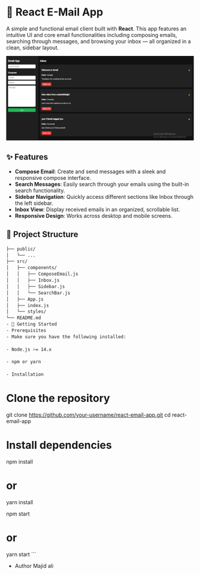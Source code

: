 # 📧 React E-Mail App

A simple and functional email client built with **React**. This app features an intuitive UI and core email functionalities including composing emails, searching through messages, and browsing your inbox — all organized in a clean, sidebar layout.

![E-mail App Screenshot](./E-mail.png)

## ✨ Features

- **Compose Email**: Create and send messages with a sleek and responsive compose interface.
- **Search Messages**: Easily search through your emails using the built-in search functionality.
- **Sidebar Navigation**: Quickly access different sections like Inbox through the left sidebar.
- **Inbox View**: Display received emails in an organized, scrollable list.
- **Responsive Design**: Works across desktop and mobile screens.

## 📁 Project Structure

```bash
├── public/
│   └── ...
├── src/
│   ├── components/
│   │   ├── ComposeEmail.js
│   │   ├── Inbox.js
│   │   ├── Sidebar.js
│   │   └── SearchBar.js
│   ├── App.js
│   ├── index.js
│   └── styles/
└── README.md
- 🚀 Getting Started
- Prerequisites
- Make sure you have the following installed:

- Node.js >= 14.x

- npm or yarn

- Installation

```
# Clone the repository
git clone https://github.com/your-username/react-email-app.git
cd react-email-app

# Install dependencies
npm install
# or
yarn install

npm start
# or
yarn start
     ```
- Author Majid ali